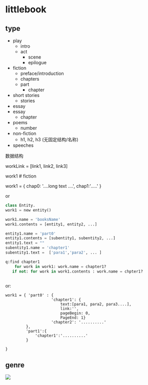 # littlebook

## type

- play
  - intro
  - act
    - scene
    - epilogue
- fiction
  - preface/introduction
  - chapters
  - part
    - chapter
- short stories
  - stories
-  essay
  - essay
    - chapter
- poems
  - number
- non-fiction
  - h1, h2, h3 (无固定结构/名称)
- speeches





数据结构

workLink = [link1, link2, link3]

work1 # fiction

work1 = { chap0: '....long text ....', chap1:'.....' }

or

```python
class Entity.
work1 = new entity()

work1.name = 'booksName'
work1.contents = [entity1, entity2, ...]

entity1.name = 'part0'
entity1.contents = [subentity1, subentity2, ...]
entity1.text = ""
subentity1.name = 'chapter1'
subentity1.text =  ['para1','para2', ... ]

q:find chapter1
    for work in work1: work.name = chapter1?
   if not: for work in work1.contents : work.name = chpter1?
        

```

or:

```
work1 = { 'part0' : {
        			'chapter1': {
        				text:[para1, para2, para3....],
        				link:'',
        				pageBegin: 0,
        				PageEnd: 1}
            		'chapter2': '..........'
         },
         'part1':{
             'chapter1':'..........'
         }

}
```







## genre

![](genre.JPG)







